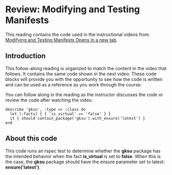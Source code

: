 # Review: Modifying and Testing Manifests

This reading contains the code used in the instructional videos from [Modifying and Testing Manifests Opens in a new tab](https://www.coursera.org/learn/configuration-management-cloud/lecture/KZPEP/modifying-and-testing-manifests).

## Introduction

This follow-along reading is organized to match the content in the video that follows. It contains the same code shown in the next video. These code blocks will provide you with the opportunity to see how the code is written and can be used as a reference as you work through the course.

You can follow along in the reading as the instructor discusses the code or review the code after watching the video.

```
describe 'gksu', :type => :class do
  let (:facts) { { 'is_virtual' => 'false' } }
  it { should contain_package('gksu').with_ensure('latest') }
end
```

## About this code

This code runs an rspec test to determine whether the **gksu** package has the intended behavior when the fact **is_virtual** is set to **false**. When this is the case, the **gksu** package should have the ensure parameter set to latest: **ensure('latest')**.
